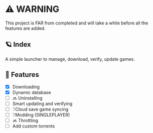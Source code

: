 # ⚠️ WARNING
This project is FAR from completed and will take a while before all the features are added.

## 🪐 Index
A simple launcher to manage, download, verify, update games.
​
## 📃 Features
- [x] Downloading
- [x] Dynamic database
- [ ] 🔜 Uninstalling
- [ ] Smart updating and verifying
- [ ] ❔Cloud save game syncing
- [ ] ❔Modding (SINGLEPLAYER)
- [ ] 🔜 Throttling
- [ ] Add custom torrents
